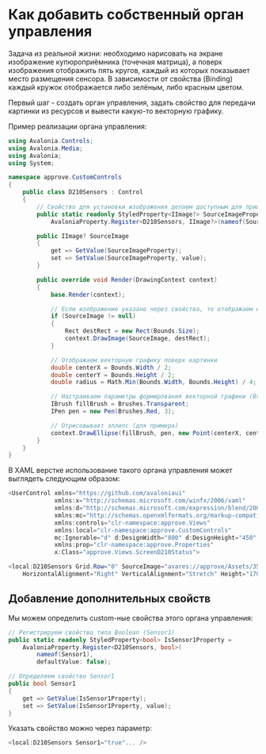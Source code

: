 # Как добавить собственный орган управления

Задача из реальной жизни: необходимо нарисовать на экране изображение купюроприёмника (точечная матрица), а поверх изображения отображить пять кругов, каждый из которых показывает место размещения сенсора. В зависимости от свойства (Binding) каждый кружок отображается либо зелёным, либо красным цветом.

Первый шаг - создать орган управления, задать свойство для передачи картинки из ресурсов и вывести какую-то векторную графику.

Пример реализации органа управления:

```csharp
using Avalonia.Controls;
using Avalonia.Media;
using Avalonia;
using System;

namespace approve.CustomControls
{
    public class D210Sensors : Control
    {
        // Свойство для установки изображения делаем доступным для привязки (expose to allow binding)
        public static readonly StyledProperty<IImage?> SourceImageProperty =
            AvaloniaProperty.Register<D210Sensors, IImage?>(nameof(SourceImage));

        public IImage? SourceImage
        {
            get => GetValue(SourceImageProperty);
            set => SetValue(SourceImageProperty, value);
        }

        public override void Render(DrawingContext context)
        {
            base.Render(context);

            // Если изображение указано через свойство, то отображаем его на экране
            if (SourceImage != null)
            {
                Rect destRect = new Rect(Bounds.Size);
                context.DrawImage(SourceImage, destRect);
            }

            // Отображаем векторную графику поверх картинки
            double centerX = Bounds.Width / 2;
            double centerY = Bounds.Height / 2;
            double radius = Math.Min(Bounds.Width, Bounds.Height) / 4;

            // Настраиваем параметры формирования векторной графики (Brush и Pen)
            IBrush fillBrush = Brushes.Transparent;
            IPen pen = new Pen(Brushes.Red, 3);

            // Отрисовывает эллипс (для примера)
            context.DrawEllipse(fillBrush, pen, new Point(centerX, centerY), radius, radius);
        }
    }
}
```

В XAML верстке использование такого органа управления может выглядеть следующим образом:

```csharp
<UserControl xmlns="https://github.com/avaloniaui"
             xmlns:x="http://schemas.microsoft.com/winfx/2006/xaml"
             xmlns:d="http://schemas.microsoft.com/expression/blend/2008"
             xmlns:mc="http://schemas.openxmlformats.org/markup-compatibility/2006"
             xmlns:controls="clr-namespace:approve.Views"
			 xmlns:local="clr-namespace:approve.CustomControls"
			 mc:Ignorable="d" d:DesignWidth="800" d:DesignHeight="450"
			 xmlns:prop="clr-namespace:approve.Properties"
             x:Class="approve.Views.ScreenD210Status">

<local:D210Sensors Grid.Row="0" SourceImage="avares://approve/Assets/357x170_250BA.png" 
    HorizontalAlignment="Right" VerticalAlignment="Stretch" Height="170" Width="357" Opacity="950" />
```

## Добавление дополнительных свойств

Мы можем определить custom-ные свойства этого органа управления:

```csharp
// Регистрируем свойство типа Boolean (Sensor1)
public static readonly StyledProperty<bool> IsSensor1Property =
    AvaloniaProperty.Register<D210Sensors, bool>(
        nameof(Sensor1),
        defaultValue: false);

// Определяем свойство Sensor1
public bool Sensor1
{
    get => GetValue(IsSensor1Property);
    set => SetValue(IsSensor1Property, value);
}
```

Указать свойство можно через параметр:

```csharp
<local:D210Sensors Sensor1="true"... />
```

